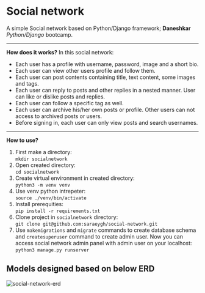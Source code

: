 # Social network

A simple Social network based on Python/Django framework;
**Daneshkar** *Python/Django* bootcamp.
***
**How does it works?**
In this social network:
- Each user has a profile with username, password, image and a short bio.
- Each user can view other users profile and follow them.
- Each user can post contents containing title, text content, some images and tags.
- Each user can reply to posts and other replies in a nested manner. User can like or dislike posts and replies.
- Each user can follow a specific tag as well.
- Each user can archive his/her own posts or profile. Other users can not access to archived posts or users.
- Before signing in, each user can only view posts and search usernames.
***
**How to use?**
1. First make a directory:  
```mkdir socialnetwork```
2. Open created directory:  
```cd socialnetwork```
3. Create virtual environment in created directory:  
```python3 -m venv venv```
4. Use venv python intrepeter:  
```source ./venv/bin/activate```
5. Install prerequities:  
```pip install -r requirements.txt```
6. Clone project in `socialnetwork` directory:  
```git clone git@github.com:saraeygh/social-network.git```
6. Use `makemigrations` and `migrate` commands to create database schema and `createsuperuser` command to create admin user. Now you can access social network admin panel with admin user on your localhost:  
```python3 manage.py runserver```

## Models designed based on below ERD
![social-network-erd](erd.jpg)